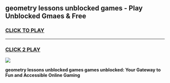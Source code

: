 
## geometry lessons unblocked games - Play Unblocked Gmaes & Free
<h3>
<a href="https://news.freeplayer.one?title=geometry_lessons_unblocked_games&ref=23F">CLICK TO PLAY</a></h3>
<hr>

<h3>
<a href="https://news.freeplayer.one?title=geometry_lessons_unblocked_games&ref=23F">CLICK 2 PLAY</a>
  
</h3>

<a href="https://news.freeplayer.one?title=geometry_lessons_unblocked_games&ref=23F/"><img src="https://clearcache.store/games.png"></a>


**geometry lessons unblocked games games unblocked: Your Gateway to Fun and Accessible Online Gaming**
